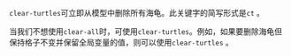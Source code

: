 `clear-turtles`可立即从模型中删除所有海龟。此关键字的简写形式是`ct` 。

当我们不想使用`clear-all`时，可使用`clear-turtles`。例如，如果要删除海龟但保持格子不变并保留全局变量的值，则可以使用`clear-turtles` 。
